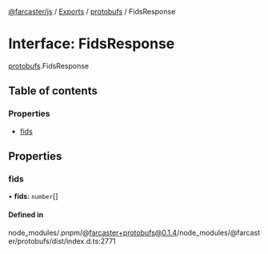 [@farcaster/js](../README.md) / [Exports](../modules.md) / [protobufs](../modules/protobufs.md) / FidsResponse

# Interface: FidsResponse

[protobufs](../modules/protobufs.md).FidsResponse

## Table of contents

### Properties

- [fids](protobufs.FidsResponse.md#fids)

## Properties

### fids

• **fids**: `number`[]

#### Defined in

node_modules/.pnpm/@farcaster+protobufs@0.1.4/node_modules/@farcaster/protobufs/dist/index.d.ts:2771
